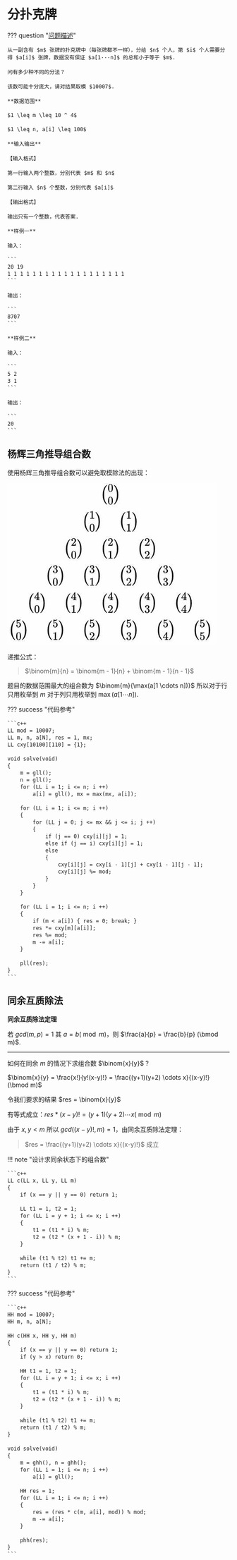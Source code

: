 # 分扑克牌

??? question "[问题描述](https://www.luogu.com.cn/problem/P1358)"

    从一副含有 $m$ 张牌的扑克牌中（每张牌都不一样），分给 $n$ 个人，第 $i$ 个人需要分得 $a[i]$ 张牌，数据没有保证 $a[1···n]$ 的总和小于等于 $m$.

    问有多少种不同的分法？

    该数可能十分庞大，请对结果取模 $10007$.

    **数据范围**

    $1 \leq m \leq 10 ^ 4$

    $1 \leq n, a[i] \leq 100$

    **输入输出**

    【输入格式】

    第一行输入两个整数，分别代表 $m$ 和 $n$

    第二行输入 $n$ 个整数，分别代表 $a[i]$

    【输出格式】

    输出只有一个整数，代表答案.

    **样例一**

    输入：

    ```
    20 19
    1 1 1 1 1 1 1 1 1 1 1 1 1 1 1 1 1 1 1
    ```

    输出：

    ```
    8707
    ```

    **样例二**

    输入：

    ```
    5 2
    3 1
    ```

    输出：

    ```
    20
    ```

## 杨辉三角推导组合数

使用杨辉三角推导组合数可以避免取模除法的出现：

![杨辉三角组合数](./img/杨辉三角组合数.jpg)

递推公式：

> $\binom{m}{n} = \binom{m - 1}{n} + \binom{m - 1}{n - 1}$

题目的数据范围最大的组合数为 $\binom{m}{\max(a[1 \cdots n])}$ 所以对于行只用枚举到 $m$ 对于列只用枚举到 $\max(a[1 \cdots n])$.

??? success "代码参考"

    ```c++
    LL mod = 10007;
    LL m, n, a[N], res = 1, mx;
    LL cxy[10100][110] = {1};

    void solve(void)
    {
        m = gll();
        n = gll();
        for (LL i = 1; i <= n; i ++) 
            a[i] = gll(), mx = max(mx, a[i]);

        for (LL i = 1; i <= m; i ++)
        {
            for (LL j = 0; j <= mx && j <= i; j ++)
            {
                if (j == 0) cxy[i][j] = 1;
                else if (j == i) cxy[i][j] = 1;
                else
                {
                    cxy[i][j] = cxy[i - 1][j] + cxy[i - 1][j - 1];
                    cxy[i][j] %= mod;
                }
            }
        }

        for (LL i = 1; i <= n; i ++)
        {
            if (m < a[i]) { res = 0; break; }
            res *= cxy[m][a[i]];
            res %= mod;
            m -= a[i];
        }   

        pll(res);
    }
    ```

## 同余互质除法

**同余互质除法定理**

若 $gcd(m, p) = 1$ 其 $a = b (\bmod m)$，则 $\frac{a}{p} = \frac{b}{p} (\bmod m)$.

---

如何在同余 $m$ 的情况下求组合数 $\binom{x}{y}$ ?

$\binom{x}{y} = \frac{x!}{y!(x-y)!} = \frac{(y+1)(y+2) \cdots x}{(x-y)!} (\bmod m)$

令我们要求的结果 $res = \binom{x}{y}$

有等式成立：$res * (x-y)! = (y+1)(y+2) \cdots x (\bmod m)$

由于 $x, y < m$ 所以 $gcd((x-y)!, m) = 1$，由同余互质除法定理：

> $res = \frac{(y+1)(y+2) \cdots x}{(x-y)!}$ 成立

!!! note "设计求同余状态下的组合数"

    ```c++
    LL c(LL x, LL y, LL m)
    {
        if (x == y || y == 0) return 1;

        LL t1 = 1, t2 = 1;
        for (LL i = y + 1; i <= x; i ++)
        {
            t1 = (t1 * i) % m;
            t2 = (t2 * (x + 1 - i)) % m;
        }

        while (t1 % t2) t1 += m;
        return (t1 / t2) % m;
    }
    ```

??? success "代码参考"

    ```c++
    HH mod = 10007;
    HH m, n, a[N];

    HH c(HH x, HH y, HH m)
    {
        if (x == y || y == 0) return 1;
        if (y > x) return 0;

        HH t1 = 1, t2 = 1;
        for (LL i = y + 1; i <= x; i ++)
        {
            t1 = (t1 * i) % m;
            t2 = (t2 * (x + 1 - i)) % m;
        }

        while (t1 % t2) t1 += m;
        return (t1 / t2) % m;
    }

    void solve(void)
    {
        m = ghh(), n = ghh();
        for (LL i = 1; i <= n; i ++)
            a[i] = gll();

        HH res = 1;
        for (LL i = 1; i <= n; i ++)
        {
            res = (res * c(m, a[i], mod)) % mod;
            m -= a[i];
        }

        phh(res);
    }
    ```